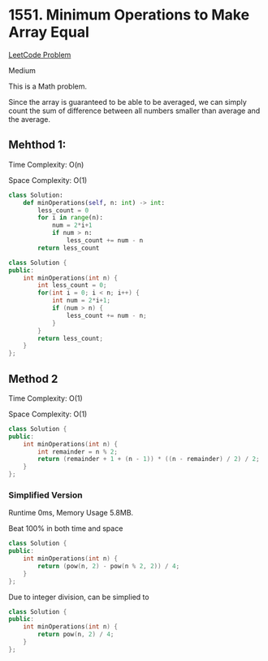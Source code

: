# 1551. Minimum Operations to Make Array Equal

[LeetCode Problem](https://leetcode.com/problems/minimum-operations-to-make-array-equal/)

Medium

This is a Math problem.

Since the array is guaranteed to be able to be averaged, we can simply count the sum of difference between all numbers smaller than average and the average.

## Mehthod 1:

Time Complexity: O(n)

Space Complexity: O(1)

```python
class Solution:
    def minOperations(self, n: int) -> int:
        less_count = 0
        for i in range(n):
            num = 2*i+1
            if num > n:
                less_count += num - n
        return less_count
```

```cpp
class Solution {
public:
    int minOperations(int n) {
        int less_count = 0;
        for(int i = 0; i < n; i++) {
            int num = 2*i+1;
            if (num > n) {
                less_count += num - n;                
            }
        }
        return less_count;
    }
};
```

## Method 2

Time Complexity: O(1)

Space Complexity: O(1)

```cpp
class Solution {
public:
    int minOperations(int n) {
        int remainder = n % 2;
        return (remainder + 1 + (n - 1)) * ((n - remainder) / 2) / 2;
    }
};
```


### Simplified Version

Runtime 0ms, Memory Usage 5.8MB.

Beat 100% in both time and space

```cpp
class Solution {
public:
    int minOperations(int n) {
        return (pow(n, 2) - pow(n % 2, 2)) / 4;
    }
};
```

Due to integer division, can be simplied to

```cpp
class Solution {
public:
    int minOperations(int n) {
        return pow(n, 2) / 4;
    }
};
```